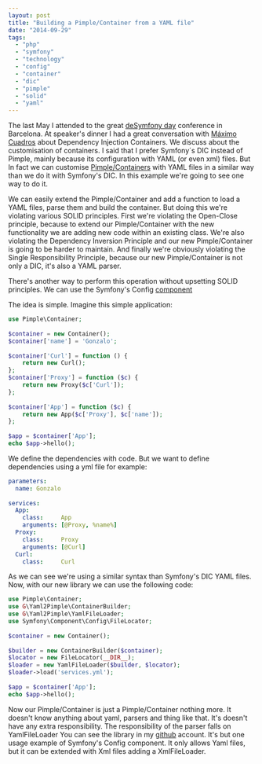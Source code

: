 ```yaml
---
layout: post
title: "Building a Pimple/Container from a YAML file"
date: "2014-09-29"
tags: 
  - "php"
  - "symfony"
  - "technology"
  - "config"
  - "container"
  - "dic"
  - "pimple"
  - "solid"
  - "yaml"
---
```


The last May I attended to the great [deSymfony day](http://day.desymfony.com/) conference in Barcelona. At speaker's dinner I had a great conversation with [Máximo Cuadros](https://twitter.com/mcuadros_) about Dependency Injection Containers. We discuss about the customisation of containers. I said that I prefer Symfony´s DIC instead of Pimple, mainly because its configuration with YAML (or even xml) files. But In fact we can customise [Pimple/Containers](http://pimple.sensiolabs.org/) with YAML files in a similar way than we do it with Symfony's DIC. In this example we're going to see one way to do it.

We can easily extend the Pimple/Container and add a function to load a YAML files, parse them and build the container. But doing this we're violating various SOLID principles. First we're violating the Open-Close principle, because to extend our Pimple/Container with the new functionality we are adding new code within an existing class. We're also violating the Dependency Inversion Principle and our new Pimple/Container is going to be harder to maintain. And finally we're obviously violating the Single Responsibility Principle, because our new Pimple/Container is not only a DIC, it's also a YAML parser.

There's another way to perform this operation without upsetting SOLID principles. We can use the Symfony's Config [component](http://blog.servergrove.com/2014/02/21/symfony2-components-overview-config/)

The idea is simple. Imagine this simple application: 

```php
use Pimple\Container;
 
$container = new Container();
$container['name'] = 'Gonzalo';
 
$container['Curl'] = function () {
    return new Curl();
};
$container['Proxy'] = function ($c) {
    return new Proxy($c['Curl']);
};
 
$container['App'] = function ($c) {
    return new App($c['Proxy'], $c['name']);
};
 
$app = $container['App'];
echo $app->hello();
```

We define the dependencies with code. But we want to define dependencies using a yml file for example:

```yaml
parameters:
  name: Gonzalo
 
services:
  App:
    class:     App
    arguments: [@Proxy, %name%]
  Proxy:
    class:     Proxy
    arguments: [@Curl]
  Curl:
    class:     Curl
```

As we can see we're using a similar syntax than Symfony's DIC YAML files. Now, with our new library we can use the following code:

```php
use Pimple\Container;
use G\Yaml2Pimple\ContainerBuilder;
use G\Yaml2Pimple\YamlFileLoader;
use Symfony\Component\Config\FileLocator;
 
$container = new Container();
 
$builder = new ContainerBuilder($container);
$locator = new FileLocator(__DIR__);
$loader = new YamlFileLoader($builder, $locator);
$loader->load('services.yml');
 
$app = $container['App'];
echo $app->hello();
```

Now our Pimple/Container is just a Pimple/Container nothing more. It doesn't know anything about yaml, parsers and thing like that. It's doesn't have any extra responsibility. The responsibility of the parser falls on YamlFileLoader You can see the library in my [github](https://github.com/gonzalo123/yml2pimple) account. It's but one usage example of Symfony's Config component. It only allows Yaml files, but it can be extended with Xml files adding a XmlFileLoader.

